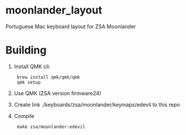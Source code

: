 # moonlander_layout

Portuguese Mac keyboard layout for ZSA Moonlander

# Building

1. Install QMK cli:

        brew install qmk/qmk/qmk
        qmk setup

1. Use QMK (ZSA version firmware24)
1. Create link ./keyboards/zsa/moonlander/keymaps/edevil to this repo

1. Compile

        make zsa/moonlander:edevil
